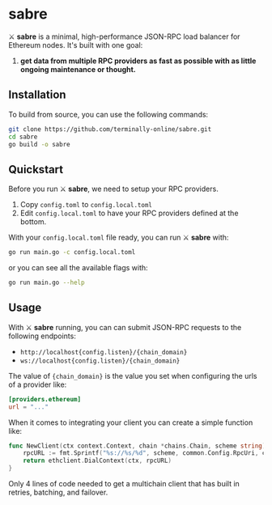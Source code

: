 # sabre

⚔️ **sabre** is a minimal, high-performance JSON-RPC load balancer for Ethereum nodes. It's built with one goal:

1. **get data from multiple RPC providers as fast as possible with as little ongoing maintenance or thought.**

## Installation

To build from source, you can use the following commands:

```bash
git clone https://github.com/terminally-online/sabre.git
cd sabre
go build -o sabre
```

## Quickstart

Before you run ⚔️ **sabre**, we need to setup your RPC providers.

1. Copy `config.toml` to `config.local.toml`
2. Edit `config.local.toml` to have your RPC providers defined at the bottom.

With your `config.local.toml` file ready, you can run ⚔️ **sabre** with:

```bash
go run main.go -c config.local.toml
```

or you can see all the available flags with:

```bash
go run main.go --help
```

## Usage

With ⚔️ **sabre** running, you can can submit JSON-RPC requests to the following endpoints:

- `http://localhost{config.listen}/{chain_domain}`
- `ws://localhost{config.listen}/{chain_domain}`

The value of `{chain_domain}` is the value you set when configuring the urls of a provider like:

```toml
[providers.ethereum]
url = "..."
```

When it comes to integrating your client you can create a simple function like:

```go
func NewClient(ctx context.Context, chain *chains.Chain, scheme string) (*Client, error) {
	rpcURL := fmt.Sprintf("%s://%s/%d", scheme, common.Config.RpcUri, chain.Node.NetworkId)
	return ethclient.DialContext(ctx, rpcURL)
}
```

Only 4 lines of code needed to get a multichain client that has built in retries, batching, and failover.

